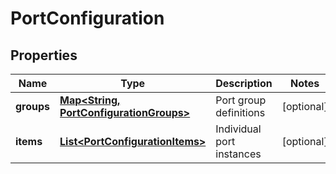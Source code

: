 # PortConfiguration

## Properties
Name | Type | Description | Notes
------------ | ------------- | ------------- | -------------
**groups** | [**Map&lt;String, PortConfigurationGroups&gt;**](PortConfigurationGroups.md) | Port group definitions |  [optional]
**items** | [**List&lt;PortConfigurationItems&gt;**](PortConfigurationItems.md) | Individual port instances |  [optional]
